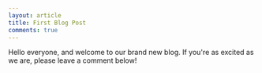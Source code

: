 ```yaml
---
layout: article
title: First Blog Post
comments: true 
---
```


Hello everyone, and welcome to our brand new blog.
If you're as excited as we are, please leave a comment below!
